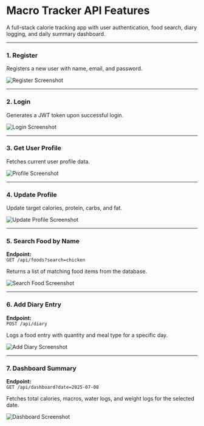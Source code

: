 #  Macro Tracker API Features

A full-stack calorie tracking app with user authentication, food search, diary logging, and daily summary dashboard.

---

### 1. Register

Registers a new user with name, email, and password.

![Register Screenshot](https://github.com/user-attachments/assets/97b8b669-e0f5-41d9-b1d5-0c15ea5d54e2)

---

### 2.  Login

Generates a JWT token upon successful login.

![Login Screenshot](https://github.com/user-attachments/assets/bd3086c0-f233-4096-a0e0-ac558e7c64ac)

---

### 3. Get User Profile

Fetches current user profile data.

![Profile Screenshot](https://github.com/user-attachments/assets/dec6829f-3ee7-4ee9-b261-a1a98edec514)

---

### 4. Update Profile

Update target calories, protein, carbs, and fat.

![Update Profile Screenshot](https://github.com/user-attachments/assets/fa4c13a7-91f4-46c6-8816-b8fc69552ac8)

---

### 5. Search Food by Name

**Endpoint:**  
`GET /api/foods?search=chicken`

Returns a list of matching food items from the database.

![Search Food Screenshot](https://github.com/user-attachments/assets/2efeff2c-019e-49a5-8b7e-10e9595d16ba)

---

### 6.  Add Diary Entry

**Endpoint:**  
`POST /api/diary`

Logs a food entry with quantity and meal type for a specific day.

![Add Diary Screenshot](https://github.com/user-attachments/assets/8d63e8b7-d12d-4e12-8a6f-34bc183fdec4)

---

### 7.  Dashboard Summary

**Endpoint:**  
`GET /api/dashboard?date=2025-07-08`

Fetches total calories, macros, water logs, and weight logs for the selected date.

![Dashboard Screenshot](https://github.com/user-attachments/assets/d0a5b5b7-e8de-4e1c-936a-cb9fe4e3291d)
